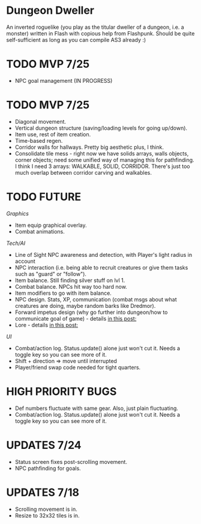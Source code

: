 # Dungeon Dweller

An inverted roguelike (you play as the titular dweller of a dungeon, i.e. a monster) written in Flash with copious help from Flashpunk. Should be quite self-sufficient as long as you can compile AS3 already :)

# TODO MVP 7/25

* NPC goal management (IN PROGRESS)

# TODO MVP 7/25

* Diagonal movement.
* Vertical dungeon structure (saving/loading levels for going up/down).
* Item use, rest of item creation.
* Time-based regen.
* Corridor walls for hallways. Pretty big aesthetic plus, I think.
* Consolidate tile mess - right now we have solids arrays, walls objects, corner objects; need some unified way of managing this for pathfinding. I think I need 3 arrays: WALKABLE, SOLID, CORRIDOR. There's just too much overlap between corridor carving and walkables.

# TODO FUTURE

*Graphics*

* Item equip graphical overlay.
* Combat animations.

*Tech/AI*

* Line of Sight NPC awareness and detection, with Player's light radius in account
* NPC interaction (i.e. being able to recruit creatures or give them tasks such as "guard" or "follow").
* Item balance. Still finding silver stuff on lvl 1. 
* Combat balance. NPCs hit way too hard now.
* Item modifiers to go with item balance.
* NPC design. Stats, XP, communication (combat msgs about what creatures are doing, maybe random barks like Dredmor).
* Forward impetus design (why go further into dungeon/how to communicate goal of game) - details [in this post:](http://froggyfish.net/index.php?page=1&newsid=1219)
* Lore - details [in this post:](http://froggyfish.net/index.php?page=1&newsid=1218)

*UI*

* Combat/action log. Status.update() alone just won't cut it. Needs a toggle key so you can see more of it.
* Shift + direction => move until interrupted
* Player/friend swap code needed for tight quarters.

# HIGH PRIORITY BUGS

* Def numbers fluctuate with same gear. Also, just plain fluctuating.
* Combat/action log. Status.update() alone just won't cut it. Needs a toggle key so you can see more of it.

# UPDATES 7/24

* Status screen fixes post-scrolling movement.
* NPC pathfinding for goals.

# UPDATES 7/18

* Scrolling movement is in.
* Resize to 32x32 tiles is in. 

